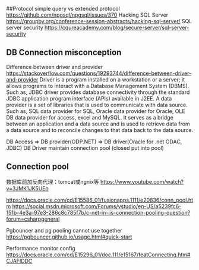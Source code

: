 

##Protocol
simple query vs extended protocol
https://github.com/npgsql/npgsql/issues/370
Hacking SQL Server https://groupby.org/conference-session-abstracts/hacking-sql-server/
SQL server security https://cqureacademy.com/blog/secure-server/sql-server-security


## DB Connection misconception
Difference between driver and provider https://stackoverflow.com/questions/19293744/difference-between-driver-and-provider
Driver is a program installed on a workstation or a server; it allows programs to interact with a Database Management System (DBMS). Such as, JDBC driver provides database connectivity through the standard JDBC application program interface (APIs) available in J2EE.
A data provider is a set of libraries that is used to communicate with data source. Such as, SQL data provider for SQL, Oracle data provider for Oracle, OLE DB data provider for access, excel and MySQL. It serves as a bridge between an application and a data source and is used to retrieve data from a data source and to reconcile changes to that data back to the data source.


DB Access => DB provider(ODP.NET) => DB driver(Oracle for .net ODAC, JDBC)
DB Driver maintain connection pool (closed put into pool)

## Connection pool
数据库前加反向代理：tomcat或ngnix等
https://www.youtube.com/watch?v=3JMK1JK5UEo

https://docs.oracle.com/cd/E15586_01/fusionapps.1111/e20836/conn_pool.htm
https://social.msdn.microsoft.com/Forums/vstudio/en-US/a5239fc6-151b-4e3a-97e3-286c8c785f7b/c-net-in-iis-connection-pooling-question?forum=csharpgeneral

Pgbouncer and pg pooling cannot use together
https://pgbouncer.github.io/usage.html#quick-start

Performance monitor config
https://docs.oracle.com/cd/E15296_01/doc.111/e15167/featConnecting.htm#CJAFIDDC

<disqus/>